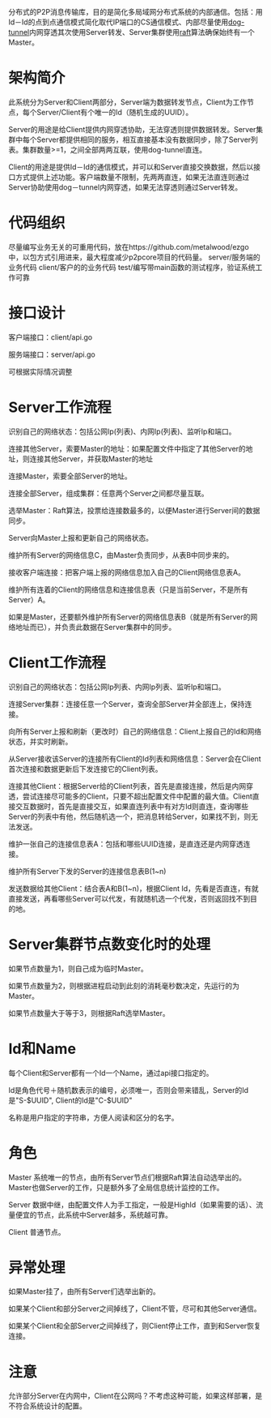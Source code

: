 分布式的P2P消息传输库，目的是简化多局域网分布式系统的内部通信。包括：用Id－Id的点到点通信模式简化取代IP端口的CS通信模式、内部尽量使用[dog-tunnel](https://github.com/vzex/dog-tunnel)内网穿透其次使用Server转发、Server集群使用[raft](https://github.com/coreos/etcd/tree/master/raft)算法确保始终有一个Master。

#  架构简介

此系统分为Server和Client两部分，Server端为数据转发节点，Client为工作节点，每个Server/Client有个唯一的Id（随机生成的UUID）。

Server的用途是给Client提供内网穿透协助，无法穿透则提供数据转发。Server集群中每个Server都提供相同的服务，相互直接基本没有数据同步，除了Server列表。集群数量>=1，之间全部两两互联，使用dog-tunnel直连。

Client的用途是提供Id－Id的通信模式，并可以和Server直接交换数据，然后以接口方式提供上述功能。客户端数量不限制，先两两直连，如果无法直连则通过Server协助使用dog－tunnel内网穿透，如果无法穿透则通过Server转发。

# 代码组织

尽量编写业务无关的可重用代码，放在https://github.com/metalwood/ezgo 中，以包方式引用进来，最大程度减少p2pcore项目的代码量。
server/服务端的业务代码
client/客户的的业务代码
test/编写带main函数的测试程序，验证系统工作可靠

# 接口设计

客户端接口：client/api.go

服务端接口：server/api.go

可根据实际情况调整


# Server工作流程

识别自己的网络状态：包括公网Ip(列表)、内网Ip(列表)、监听Ip和端口。

连接其他Server，索要Master的地址：如果配置文件中指定了其他Server的地址，则连接其他Server，并获取Master的地址

连接Master，索要全部Server的地址。

连接全部Server，组成集群：任意两个Server之间都尽量互联。

选举Master：Raft算法，投票给连接数最多的，以便Master进行Server间的数据同步。

Server向Master上报和更新自己的网络状态。

维护所有Server的网络信息C，由Master负责同步，从表B中同步来的。

接收客户端连接：把客户端上报的网络信息加入自己的Client网络信息表A。

维护所有连着的Client的网络信息和连接信息表（只是当前Server，不是所有Server）A。

如果是Master，还要额外维护所有Server的网络信息表B（就是所有Server的网络地址而已），并负责此数据在Server集群中的同步。


# Client工作流程

识别自己的网络状态：包括公网Ip列表、内网Ip列表、监听Ip和端口。

连接Server集群：连接任意一个Server，查询全部Server并全部连上，保持连接。

向所有Server上报和刷新（更改时）自己的网络信息：Client上报自己的Id和网络状态，并实时刷新。

从Server接收该Server的连接所有Client的Id列表和网络信息：Server会在Client首次连接和数据更新后下发连接它的Client列表。

连接其他Client：根据Server给的Client列表，首先是直接连接，然后是内网穿透，尝试连接尽可能多的Client，只要不超出配置文件中配置的最大值。Client直接交互数据时，首先是直接交互，如果直连列表中有对方Id则直连，查询哪些Server的列表中有他，然后随机选一个，把消息转给Server，如果找不到，则无法发送。

维护一张自己的连接信息表A：包括和哪些UUID连接，是直连还是内网穿透连接。

维护所有Server下发的Server的连接信息表B(1~n)

发送数据给其他Client：结合表A和B(1~n)，根据Client Id，先看是否直连，有就直接发送，再看哪些Server可以代发，有就随机选一个代发，否则返回找不到目的地。


# Server集群节点数变化时的处理

如果节点数量为1，则自己成为临时Master。

如果节点数量为2，则根据进程启动到此刻的消耗毫秒数决定，先运行的为Master。

如果节点数量大于等于3，则根据Raft选举Master。


# Id和Name

每个Client和Server都有一个Id一个Name，通过api接口指定的。

Id是角色代号＋随机数表示的编号，必须唯一，否则会带来错乱，Server的Id是"S-$UUID", Client的Id是"C-$UUID"

名称是用户指定的字符串，方便人阅读和区分的名字。


# 角色

Master 系统唯一的节点，由所有Server节点们根据Raft算法自动选举出的。Master也做Server的工作，只是额外多了全局信息统计监控的工作。

Server 数据中继，由配置文件人为手工指定，一般是HighId（如果需要的话）、流量便宜的节点，此系统中Server越多，系统越可靠。

Client 普通节点。


# 异常处理

如果Master挂了，由所有Server们选举出新的。

如果某个Client和部分Server之间掉线了，Client不管，尽可和其他Server通信。

如果某个Client和全部Server之间掉线了，则Client停止工作，直到和Server恢复连接。


# 注意

允许部分Server在内网中，Client在公网吗？不考虑这种可能，如果这样部署，是不符合系统设计的配置。